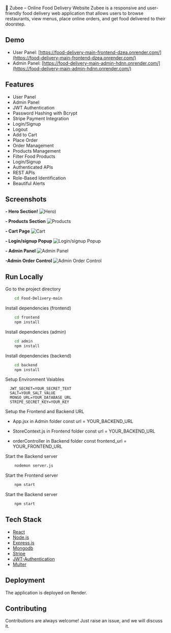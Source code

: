 🍔 Zubee – Online Food Delivery Website
Zubee is a responsive and user-friendly food delivery web application that allows users to browse restaurants, view menus, place online orders, and get food delivered to their doorstep.


## Demo

- User Panel: [https://food-delivery-main-frontend-dzea.onrender.com/](https://food-delivery-main-frontend-dzea.onrender.com/)
- Admin Panel: [https://food-delivery-main-admin-hdnn.onrender.com/](https://food-delivery-main-admin-hdnn.onrender.com/)

## Features

- User Panel
- Admin Panel
- JWT Authentication
- Password Hashing with Bcrypt
- Stripe Payment Integration
- Login/Signup
- Logout
- Add to Cart
- Place Order
- Order Management
- Products Management
- Filter Food Products
- Login/Signup
- Authenticated APIs
- REST APIs
- Role-Based Identification
- Beautiful Alerts

## Screenshots
**- Hero Section!**
![Hero)](https://github.com/user-attachments/assets/faf1cbfa-c21f-439f-ae49-8ccaad025420)

**- Products Section**
![Products](https://github.com/user-attachments/assets/4b54e997-0a0c-4da5-a2a4-2ae783609924)

**- Cart Page**
![Cart](https://github.com/user-attachments/assets/c728bbd5-1809-4743-8f94-696e62d65548)

**- Login/signup Popup**
![ Login/signup Popup](https://github.com/user-attachments/assets/70b70c18-4883-4337-8311-803aa7d6bcbc)

**- Admin Panel**
![Admin Panel](https://github.com/user-attachments/assets/c48dc4c2-ddf4-4a9f-ae80-4195101fa2fa)

**-Admin Order Control**
![Admin Order Control](https://github.com/user-attachments/assets/5ef81e75-d682-4103-961a-772d2d3dc2ad)

## Run Locally

Go to the project directory

```bash
    cd Food-Delivery-main
```

Install dependencies (frontend)

```bash
    cd frontend
    npm install
```

Install dependencies (admin)

```bash
    cd admin
    npm install
```

Install dependencies (backend)

```bash
    cd backend
    npm install
```

Setup Environment Vaiables

```Make .env file in "backend" folder and store environment Variables
  JWT_SECRET=YOUR_SECRET_TEXT
  SALT=YOUR_SALT_VALUE
  MONGO_URL=YOUR_DATABASE_URL
  STRIPE_SECRET_KEY=YOUR_KEY
```

Setup the Frontend and Backend URL

- App.jsx in Admin folder
  const url = YOUR_BACKEND_URL
- StoreContext.js in Frontend folder
  const url = YOUR_BACKEND_URL

- orderController in Backend folder
  const frontend_url = YOUR_FRONTEND_URL

Start the Backend server

```bash
    nodemon server.js
```

Start the Frontend server

```bash
    npm start
```

Start the Backend server

```bash
    npm start
```

## Tech Stack

- [React](https://reactjs.org/)
- [Node.js](https://nodejs.org/en)
- [Express.js](https://expressjs.com/)
- [Mongodb](https://www.mongodb.com/)
- [Stripe](https://stripe.com/)
- [JWT-Authentication](https://jwt.io/introduction)
- [Multer](https://www.npmjs.com/package/multer)

## Deployment

The application is deployed on Render.

## Contributing

Contributions are always welcome!
Just raise an issue, and we will discuss it.


